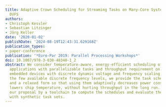 ```yaml
---
title: Adaptive Crown Scheduling for Streaming Tasks on Many-Core Systems with Discrete
  DVFS
authors:
- Christoph Kessler
- Sebastian Litzinger
- Jörg Keller
date: '2020-01-02'
publishDate: '2024-08-19T12:43:31.629168Z'
publication_types:
- paper-conference
publication: '*Euro-Par 2019: Parallel Processing Workshops*'
doi: 10.1007/978-3-030-48340-1_2
abstract: We consider temperature-aware, energy-efficient scheduling of streaming
  applications with parallelizable tasks and throughput requirement on multi-/many-core
  embedded devices with discrete dynamic voltage and frequency scaling (DVFS). Given
  the few available discrete frequency levels, we provide the task schedule in a conservative
  and a relaxed form so that using them adaptively decreases power consumption, i.e.
  lowers chip temperature, without hurting throughput in the long run. We support
  our proposal by a toolchain to compute the schedules and evaluate the power reduction
  with synthetic task sets.
---
```

